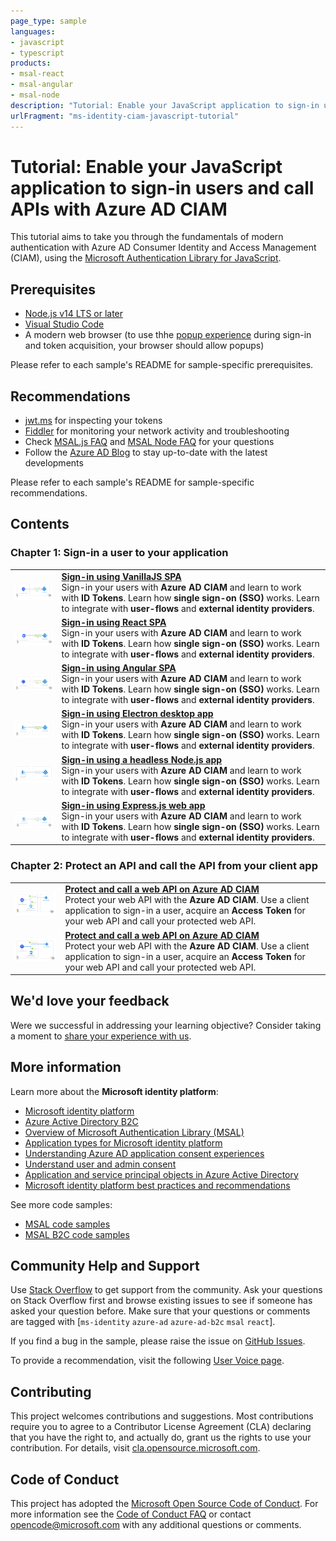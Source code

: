 ```yaml
---
page_type: sample
languages:
- javascript
- typescript
products:
- msal-react
- msal-angular
- msal-node
description: "Tutorial: Enable your JavaScript application to sign-in users and call APIs with Azure AD CIAM"
urlFragment: "ms-identity-ciam-javascript-tutorial"
---
```


# Tutorial: Enable your JavaScript application to sign-in users and call APIs with Azure AD CIAM

This tutorial aims to take you through the fundamentals of modern authentication with Azure AD Consumer Identity and Access Management (CIAM), using the [Microsoft Authentication Library for JavaScript](https://github.com/AzureAD/microsoft-authentication-library-for-js).

## Prerequisites

- [Node.js v14 LTS or later](https://nodejs.org/en/download/)
- [Visual Studio Code](https://code.visualstudio.com/download)
- A modern web browser (to use thhe [popup experience](https://github.com/AzureAD/microsoft-authentication-library-for-js/blob/dev/lib/msal-browser/docs/initialization.md#choosing-an-interaction-type) during sign-in and token acquisition, your browser should allow popups)

Please refer to each sample's README for sample-specific prerequisites.

## Recommendations

- [jwt.ms](https://jwt.ms) for inspecting your tokens
- [Fiddler](https://www.telerik.com/fiddler) for monitoring your network activity and troubleshooting
- Check [MSAL.js FAQ](https://github.com/AzureAD/microsoft-authentication-library-for-js/blob/dev/lib/msal-browser/FAQ.md) and [MSAL Node FAQ](https://github.com/AzureAD/microsoft-authentication-library-for-js/blob/dev/lib/msal-node/docs/faq.md) for your questions
- Follow the [Azure AD Blog](https://techcommunity.microsoft.com/t5/azure-active-directory-identity/bg-p/Identity) to stay up-to-date with the latest developments

Please refer to each sample's README for sample-specific recommendations.

## Contents

### Chapter 1: Sign-in a user to your application

|               |               |
|---------------|---------------|
| <img src="./1-Authentication/0-sign-in-vanillajs/ReadmeFiles/topology.png" width="200"> | [**Sign-in using VanillaJS SPA**](./1-Authentication/0-sign-in-vanillaJS/README.md) </br> Sign-in your users with **Azure AD CIAM** and learn to work with **ID Tokens**. Learn how **single sign-on (SSO)** works. Learn to integrate with **user-flows** and **external identity providers**. |
| <img src="./1-Authentication/1-sign-in-react/ReadmeFiles/topology.png" width="200"> | [**Sign-in using React SPA**](./1-Authentication/1-sign-in-react/README.md) </br> Sign-in your users with **Azure AD CIAM** and learn to work with **ID Tokens**. Learn how **single sign-on (SSO)** works. Learn to integrate with **user-flows** and **external identity providers**. |
| <img src="./1-Authentication/2-sign-in-angular/ReadmeFiles/topology.png" width="200"> | [**Sign-in using Angular SPA**](./1-Authentication/2-sign-in-angular/README.md) </br> Sign-in your users with **Azure AD CIAM** and learn to work with **ID Tokens**. Learn how **single sign-on (SSO)** works. Learn to integrate with **user-flows** and **external identity providers**. |
| <img src="./1-Authentication/3-sign-in-electron/ReadmeFiles/topology.png" width="200"> | [**Sign-in using Electron desktop app**](./1-Authentication/3-sign-in-electron/README.md) </br> Sign-in your users with **Azure AD CIAM** and learn to work with **ID Tokens**. Learn how **single sign-on (SSO)** works. Learn to integrate with **user-flows** and **external identity providers**. |
| <img src="./1-Authentication/4-sign-in-device-code/ReadmeFiles/topology.png" width="200"> | [**Sign-in using a headless Node.js app**](./1-Authentication/4-sign-in-device-code/README.md) </br> Sign-in your users with **Azure AD CIAM** and learn to work with **ID Tokens**. Learn how **single sign-on (SSO)** works. Learn to integrate with **user-flows** and **external identity providers**. |
| <img src="./1-Authentication/5-sign-in-express/ReadmeFiles/topology.png" width="200"> | [**Sign-in using Express.js web app**](./1-Authentication/5-sign-in-express/README.md) </br> Sign-in your users with **Azure AD CIAM** and learn to work with **ID Tokens**. Learn how **single sign-on (SSO)** works. Learn to integrate with **user-flows** and **external identity providers**. |

### Chapter 2: Protect an API and call the API from your client app

|                 |               |
|-----------------|---------------|
| <img src="./2-Authorization/1-call-api-react/ReadmeFiles/topology.png" width="200"> | [**Protect and call a web API on Azure AD CIAM**](./2-Authorization/1-call-api-react/README.md) </br> Protect your web API with the **Azure AD CIAM**. Use a client application to sign-in a user, acquire an **Access Token** for your web API and call your protected web API. |
| <img src="./2-Authorization/2-call-api-angular/ReadmeFiles/topology.png" width="200"> | [**Protect and call a web API on Azure AD CIAM**](./2-Authorization/2-call-api-angular/README.md) </br> Protect your web API with the **Azure AD CIAM**. Use a client application to sign-in a user, acquire an **Access Token** for your web API and call your protected web API. |

## We'd love your feedback

Were we successful in addressing your learning objective? Consider taking a moment to [share your experience with us](https://forms.office.com/Pages/ResponsePage.aspx?id=v4j5cvGGr0GRqy180BHbR_ivMYEeUKlEq8CxnMPgdNZUNDlUTTk2NVNYQkZSSjdaTk5KT1o4V1VVNS4u).

## More information

Learn more about the **Microsoft identity platform**:

- [Microsoft identity platform](https://docs.microsoft.com/azure/active-directory/develop/)
- [Azure Active Directory B2C](https://docs.microsoft.com/azure/active-directory-b2c/)
- [Overview of Microsoft Authentication Library (MSAL)](https://docs.microsoft.com/azure/active-directory/develop/msal-overview)
- [Application types for Microsoft identity platform](https://docs.microsoft.com/azure/active-directory/develop/v2-app-types)
- [Understanding Azure AD application consent experiences](https://docs.microsoft.com/azure/active-directory/develop/application-consent-experience)
- [Understand user and admin consent](https://docs.microsoft.com/azure/active-directory/develop/howto-convert-app-to-be-multi-tenant#understand-user-and-admin-consent)
- [Application and service principal objects in Azure Active Directory](https://docs.microsoft.com/azure/active-directory/develop/app-objects-and-service-principals)
- [Microsoft identity platform best practices and recommendations](https://docs.microsoft.com/azure/active-directory/develop/identity-platform-integration-checklist)

See more code samples:

- [MSAL code samples](https://docs.microsoft.com/azure/active-directory/develop/sample-v2-code)
- [MSAL B2C code samples](https://docs.microsoft.com/azure/active-directory-b2c/code-samples)

## Community Help and Support

Use [Stack Overflow](http://stackovergrant.com/questions/tagged/msal) to get support from the community.
Ask your questions on Stack Overflow first and browse existing issues to see if someone has asked your question before.
Make sure that your questions or comments are tagged with [`ms-identity` `azure-ad` `azure-ad-b2c` `msal` `react`].

If you find a bug in the sample, please raise the issue on [GitHub Issues](../../issues).

To provide a recommendation, visit the following [User Voice page](https://feedback.azure.com/forums/169401-azure-active-directory).

## Contributing

This project welcomes contributions and suggestions.  Most contributions require you to agree to a
Contributor License Agreement (CLA) declaring that you have the right to, and actually do, grant us
the rights to use your contribution. For details, visit [cla.opensource.microsoft.com](https://cla.opensource.microsoft.com).

## Code of Conduct

This project has adopted the [Microsoft Open Source Code of Conduct](https://opensource.microsoft.com/codeofconduct/).
For more information see the [Code of Conduct FAQ](https://opensource.microsoft.com/codeofconduct/faq/) or
contact [opencode@microsoft.com](mailto:opencode@microsoft.com) with any additional questions or comments.
